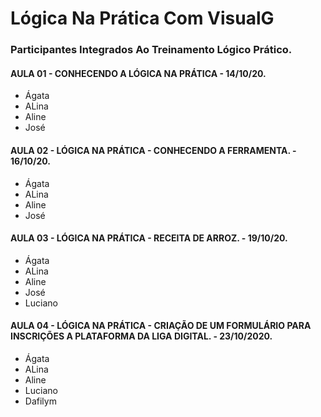 # Lógica Na Prática Com VisualG

### Participantes Integrados Ao Treinamento Lógico Prático.

#### AULA 01 - CONHECENDO A LÓGICA NA PRÁTICA - 14/10/20.

* Ágata
* ALina
* Aline
* José

#### AULA 02 - LÓGICA NA PRÁTICA - CONHECENDO A FERRAMENTA. - 16/10/20.

* Ágata
* ALina
* Aline
* José

#### AULA 03 - LÓGICA NA PRÁTICA - RECEITA DE ARROZ. - 19/10/20.

* Ágata
* ALina
* Aline
* José
* Luciano

#### AULA 04 - LÓGICA NA PRÁTICA - CRIAÇÃO DE UM FORMULÁRIO PARA INSCRIÇÕES A PLATAFORMA DA LIGA DIGITAL. - 23/10/2020.

* Ágata
* ALina
* Aline
* Luciano
* Dafilym